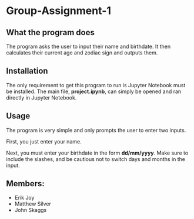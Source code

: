 # Group-Assignment-1
## What the program does
The program asks the user to input their name and birthdate. It then calculates their current age and zodiac sign and outputs them.

## Installation
The only requirement to get this program to run is Jupyter Notebook must be installed. The main file, **project.ipynb**, can simply be opened and ran directly in Jupyter Notebook.

## Usage
The program is very simple and only prompts the user to enter two inputs.

First, you just enter your name.

Next, you must enter your birthdate in the form **dd/mm/yyyy**. Make sure to include the slashes, and be cautious not to switch days and months in the input.

## Members:
* Erik Joy
* Matthew Silver
* John Skaggs
